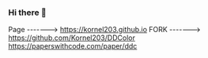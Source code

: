 ### Hi there 👋
Page -------> https://kornel203.github.io
FORK -------> https://github.com/Kornel203/DDColor
https://paperswithcode.com/paper/ddc
